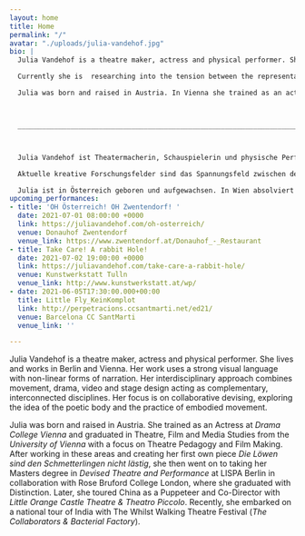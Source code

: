 ```yaml
---
layout: home
title: Home
permalink: "/"
avatar: "./uploads/julia-vandehof.jpg"
bio: |
  Julia Vandehof is a theatre maker, actress and physical performer. She lives and works in Lower Austria and Berlin. Her work uses a strong visual language with non-linear forms of narration. An interdisciplinary approach combines movement, drama, video and stage design as complementary, interconnected disciplines. Her focus is on collaborative devising, exploring the poetic body and the practice of embodied movement.

  Currently she is  researching into the tension between the representation and reality of gender roles in (mythological) stories, and a poetic view onto dys/utopian future worlds.

  Julia was born and raised in Austria. In Vienna she trained as an actress and in the basics of filmmaking. She graduated in Theatre, Film and Media Studies with a focus on Theatre Pedagogy. After working in these areas and creating her first own performance ‚Die Löwen sind den Schmetterlingen nicht lästig`, she then went on to taking her Masters degree in ‚Devised Theatre and Performance’ at arthaus/LISPA Berlin in collaboration with Rose Bruford College London.



  ______________________________________________________________________________



  Julia Vandehof ist Theatermacherin, Schauspielerin und physische Performerin. Sie lebt und arbeitet in Niederösterreich und Berlin. Ihre Arbeit kennzeichnet eine starke visuelle Sprache mit nichtlinearen Erzählformen. Dabei kombiniert sie Bewegung, Drama, Video und Bühnenbild als komplementäre, miteinander verbundene Disziplinen. Ihr Fokus liegt auf kollaborativen Stückentwicklungen, der Erforschung des poetischen Körpers und der Praxis von Embodied Movement.

  Aktuelle kreative Forschungsfelder sind das Spannungsfeld zwischen der Repräsentation und der Realität von Geschlechterrollen in (mythologischen) Geschichte, und ein poetischer Blick auf dys/utopische Zukunfts-Welten.

  Julia ist in Österreich geboren und aufgewachsen. In Wien absolviert sie eine Ausbildung zur Schauspielerin und in den Grundlagen des Filmemachens. Sie schließt ihr Studium der Theater-, Film- und Medienwissenschaften mit Schwerpunkt Theaterpädagogik ab. Nachdem sie in diesen Bereichen gearbeitet und ihr erstes eigenes Stück ‚Die Löwen sind den Schmetterlingen nicht lästig’ entwickelt hatte, entschließt sie sich ihrer künstlerischen Praxis volle Aufmerksamkeit zu schenken und macht ihren Master in „Devised Theatre and Performance“ (arthaus / LISPA Berlin und Rose Bruford College London).
upcoming_performances:
- title: 'OH Österreich! OH Zwentendorf! '
  date: 2021-07-01 08:00:00 +0000
  link: https://juliavandehof.com/oh-osterreich/
  venue: Donauhof Zwentendorf
  venue_link: https://www.zwentendorf.at/Donauhof_-_Restaurant
- title: Take Care! A rabbit Hole!
  date: 2021-07-02 19:00:00 +0000
  link: https://juliavandehof.com/take-care-a-rabbit-hole/
  venue: Kunstwerkstatt Tulln
  venue_link: http://www.kunstwerkstatt.at/wp/
- date: 2021-06-05T17:30:00.000+00:00
  title: Little Fly_KeinKomplot
  link: http://perpetracions.ccsantmarti.net/ed21/
  venue: Barcelona CC SantMarti
  venue_link: ''

---
```

Julia Vandehof is a theatre maker, actress and physical performer. She lives and works in Berlin and Vienna. Her work uses a strong visual language with non-linear forms of narration. Her interdisciplinary approach combines movement, drama, video and stage design acting as complementary, interconnected disciplines. Her focus is on collaborative devising, exploring the idea of the poetic body and the practice of embodied movement.

Julia was born and raised in Austria. She trained as an Actress at _Drama College Vienna_ and graduated in Theatre, Film and Media Studies from the _University of Vienna_ with a focus on Theatre Pedagogy and Film Making. After working in these areas and creating her first own piece _Die Löwen sind den Schmetterlingen nicht lästig_, she then went on to taking her Masters degree in _Devised Theatre and Performance_ at LISPA Berlin in collaboration with Rose Bruford College London, where she graduated with Distinction. Later, she toured China as a Puppeteer and Co-Director with _Little Orange Castle Theatre & Theatro Piccolo_. Recently, she embarked on a national tour of India with The Whilst Walking Theatre Festival (_The Collaborators & Bacterial Factory_).